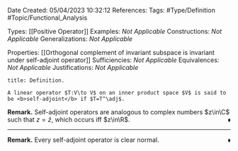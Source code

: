 <div class="topSpace"></div>

Date Created: 05/04/2023 10:32:12
References:
Tags: #Type/Definition #Topic/Functional_Analysis

Types: [[Positive Operator]]
Examples: <i>Not Applicable</i>
Constructions: <i>Not Applicable</i>
Generalizations: <i>Not Applicable</i>

Properties: [[Orthogonal complement of invariant subspace is invariant under self-adjoint operator]]
Sufficiencies: <i>Not Applicable</i>
Equivalences: <i>Not Applicable</i>
Justifications: <i>Not Applicable</i>

``` ad-Definition
title: Definition.

A linear operator $T:V\to V$ on an inner product space $V$ is said to be <b>self-adjoint</b> if $T=T^\adj$.

```

<b>Remark.</b> Self-adjoint operators are analogous to complex numbers $z\in\C$ such that $z=\bar{z}$, which occurs iff $z\in\R$.<span style="float:right;">$\blacklozenge$</span>

---

<b>Remark.</b> Every self-adjoint operator is clear normal.<span style="float:right;">$\blacklozenge$</span>
